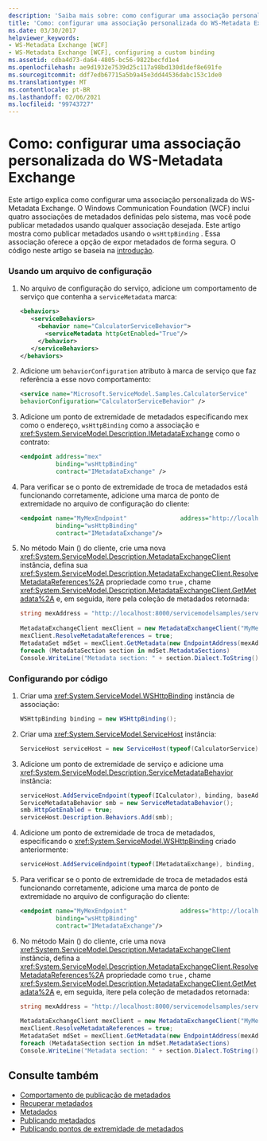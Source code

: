 ```yaml
---
description: 'Saiba mais sobre: como configurar uma associação personalizada do WS-Metadata Exchange'
title: 'Como: configurar uma associação personalizada do WS-Metadata Exchange'
ms.date: 03/30/2017
helpviewer_keywords:
- WS-Metadata Exchange [WCF]
- WS-Metadata Exchange [WCF], configuring a custom binding
ms.assetid: cdba4d73-da64-4805-bc56-9822becfd1e4
ms.openlocfilehash: ae9d1932e7539d25c117a98bd130d1def8e691fe
ms.sourcegitcommit: ddf7edb67715a5b9a45e3dd44536dabc153c1de0
ms.translationtype: MT
ms.contentlocale: pt-BR
ms.lasthandoff: 02/06/2021
ms.locfileid: "99743727"
---
```

# <a name="how-to-configure-a-custom-ws-metadata-exchange-binding"></a>Como: configurar uma associação personalizada do WS-Metadata Exchange

Este artigo explica como configurar uma associação personalizada do WS-Metadata Exchange. O Windows Communication Foundation (WCF) inclui quatro associações de metadados definidas pelo sistema, mas você pode publicar metadados usando qualquer associação desejada. Este artigo mostra como publicar metadados usando o `wsHttpBinding` . Essa associação oferece a opção de expor metadados de forma segura. O código neste artigo se baseia na [introdução](../samples/getting-started-sample.md).  
  
### <a name="using-a-configuration-file"></a>Usando um arquivo de configuração  
  
1. No arquivo de configuração do serviço, adicione um comportamento de serviço que contenha a `serviceMetadata` marca:  
  
    ```xml  
    <behaviors>  
       <serviceBehaviors>  
         <behavior name="CalculatorServiceBehavior">  
           <serviceMetadata httpGetEnabled="True"/>  
         </behavior>  
       </serviceBehaviors>  
    </behaviors>  
    ```  
  
2. Adicione um `behaviorConfiguration` atributo à marca de serviço que faz referência a esse novo comportamento:  
  
    ```xml  
    <service name="Microsoft.ServiceModel.Samples.CalculatorService"  
    behaviorConfiguration="CalculatorServiceBehavior" />
    ```  
  
3. Adicione um ponto de extremidade de metadados especificando mex como o endereço, `wsHttpBinding` como a associação e <xref:System.ServiceModel.Description.IMetadataExchange> como o contrato:  
  
    ```xml  
    <endpoint address="mex"  
              binding="wsHttpBinding"  
              contract="IMetadataExchange" />  
    ```  
  
4. Para verificar se o ponto de extremidade de troca de metadados está funcionando corretamente, adicione uma marca de ponto de extremidade no arquivo de configuração do cliente:  
  
    ```xml  
    <endpoint name="MyMexEndpoint"               address="http://localhost:8000/servicemodelsamples/service/mex"  
              binding="wsHttpBinding"  
              contract="IMetadataExchange"/>  
    ```  
  
5. No método Main () do cliente, crie uma nova <xref:System.ServiceModel.Description.MetadataExchangeClient> instância, defina sua <xref:System.ServiceModel.Description.MetadataExchangeClient.ResolveMetadataReferences%2A> propriedade como `true` , chame <xref:System.ServiceModel.Description.MetadataExchangeClient.GetMetadata%2A> e, em seguida, itere pela coleção de metadados retornada:  
  
    ```csharp
    string mexAddress = "http://localhost:8000/servicemodelsamples/service/mex";  
  
    MetadataExchangeClient mexClient = new MetadataExchangeClient("MyMexEndpoint");  
    mexClient.ResolveMetadataReferences = true;  
    MetadataSet mdSet = mexClient.GetMetadata(new EndpointAddress(mexAddress));  
    foreach (MetadataSection section in mdSet.MetadataSections)  
    Console.WriteLine("Metadata section: " + section.Dialect.ToString());  
    ```  
  
### <a name="configuring-by-code"></a>Configurando por código  
  
1. Criar uma <xref:System.ServiceModel.WSHttpBinding> instância de associação:  
  
    ```csharp  
    WSHttpBinding binding = new WSHttpBinding();  
    ```  
  
2. Criar uma <xref:System.ServiceModel.ServiceHost> instância:  
  
    ```csharp  
    ServiceHost serviceHost = new ServiceHost(typeof(CalculatorService), baseAddress);  
    ```  
  
3. Adicione um ponto de extremidade de serviço e adicione uma <xref:System.ServiceModel.Description.ServiceMetadataBehavior> instância:  
  
    ```csharp  
    serviceHost.AddServiceEndpoint(typeof(ICalculator), binding, baseAddress);  
    ServiceMetadataBehavior smb = new ServiceMetadataBehavior();  
    smb.HttpGetEnabled = true;  
    serviceHost.Description.Behaviors.Add(smb);  
    ```  
  
4. Adicione um ponto de extremidade de troca de metadados, especificando o <xref:System.ServiceModel.WSHttpBinding> criado anteriormente:  
  
    ```csharp  
    serviceHost.AddServiceEndpoint(typeof(IMetadataExchange), binding, mexAddress);  
    ```  
  
5. Para verificar se o ponto de extremidade de troca de metadados está funcionando corretamente, adicione uma marca de ponto de extremidade no arquivo de configuração do cliente:  
  
    ```xml  
    <endpoint name="MyMexEndpoint"               address="http://localhost:8000/servicemodelsamples/service/mex"  
              binding="wsHttpBinding"  
              contract="IMetadataExchange"/>  
    ```  
  
6. No método Main () do cliente, crie uma nova <xref:System.ServiceModel.Description.MetadataExchangeClient> instância, defina a <xref:System.ServiceModel.Description.MetadataExchangeClient.ResolveMetadataReferences%2A> propriedade como `true` , chame <xref:System.ServiceModel.Description.MetadataExchangeClient.GetMetadata%2A> e, em seguida, itere pela coleção de metadados retornada:  
  
    ```csharp  
    string mexAddress = "http://localhost:8000/servicemodelsamples/service/mex";  
  
    MetadataExchangeClient mexClient = new MetadataExchangeClient("MyMexEndpoint");  
    mexClient.ResolveMetadataReferences = true;  
    MetadataSet mdSet = mexClient.GetMetadata(new EndpointAddress(mexAddress));  
    foreach (MetadataSection section in mdSet.MetadataSections)  
    Console.WriteLine("Metadata section: " + section.Dialect.ToString());  
    ```  
  
## <a name="see-also"></a>Consulte também

- [Comportamento de publicação de metadados](../samples/metadata-publishing-behavior.md)
- [Recuperar metadados](../samples/retrieve-metadata.md)
- [Metadados](../feature-details/metadata.md)
- [Publicando metadados](../feature-details/publishing-metadata.md)
- [Publicando pontos de extremidade de metadados](../publishing-metadata-endpoints.md)
